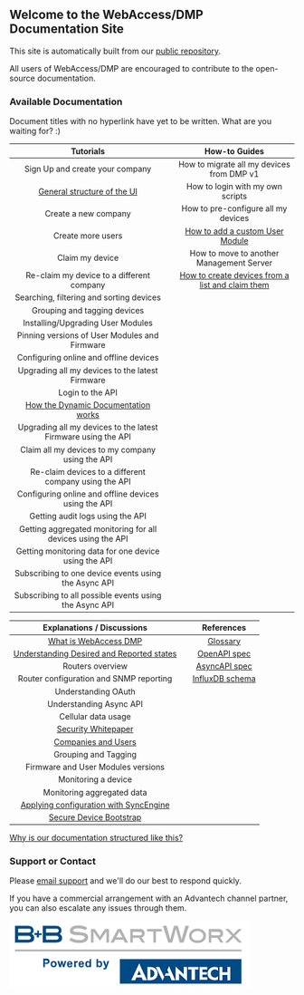 ## Welcome to the WebAccess/DMP Documentation Site

This site is automatically built from our [public repository](https://github.com/wadmp/wadmp.github.io).

All users of WebAccess/DMP are encouraged to contribute to the open-source documentation.

### Available Documentation

Document titles with no hyperlink have yet to be written. What are you waiting for? :)

| Tutorials                               |   | How-to Guides                                                |
|:---------------------------------------:|---|:------------------------------------------------------------:|
| Sign Up and create your company |   | How to migrate all my devices from DMP v1 |
| [General structure of the UI](/tutorials/ui-general-structure.md) |   | How to login with my own scripts |
| Create a new company |   | How to pre-configure all my devices |
| Create more users |   | [How to add a custom User Module](/how-tos/add-custom-user-module.md) |
| Claim my device |   | How to move to another Management Server |
| Re-claim my device to a different company |   | [How to create devices from a list and claim them](/how-tos/create-and-claim-devices.md) |
| Searching, filtering and sorting devices |   |   |
| Grouping and tagging devices |   |   |
| Installing/Upgrading User Modules |   |   |
| Pinning versions of User Modules and Firmware |   |   |
| Configuring online and offline devices |   |   |
| Upgrading all my devices to the latest Firmware |   |   |
| Login to the API |   |   |
| [How the Dynamic Documentation works](/tutorials/dynamic-documentation.md) |   |   |
| Upgrading all my devices to the latest Firmware using the API |   |   |
| Claim all my devices to my company using the API |   |   |
| Re-claim devices to a different company using the API |   |   |
| Configuring online  and offline devices using the API |   |   |
| Getting audit logs using the API |   |   |
| Getting aggregated monitoring for all devices using the API |   |   |
| Getting monitoring data for one device using the API |   |   |
| Subscribing to one device events using the Async API |   |   |
| Subscribing to all possible events using the Async API |   |   |

| Explanations / Discussions           |   | References       |
|:------------------------------------:|---|:----------------:|
| [What is WebAccess DMP](/explanations-discussions/what-is-webaccess-dmp.md) |   | [Glossary](/references/glossary.md) |
| [Understanding Desired and Reported states](/explanations-discussions/desired-reported-states.md) |   | [OpenAPI spec](https://api.wadmp.com/#!/apis/cc753663-54c3-447a-b536-6354c3047ae6/detail) |
| Routers overview |   | [AsyncAPI spec](/references/async-api-spec.md)    |
| Router configuration and SNMP reporting |   | [InfluxDB schema](/references/influxdb-schema.md) |
| Understanding OAuth |   |   |
| Understanding Async API |   |   |
| Cellular data usage |   |   |
| [Security Whitepaper](/explanations-discussions/security-whitepaper.md) |   |   |
| [Companies and Users](/explanations-discussions/companies-and-users.md) |   |   |
| Grouping and Tagging |   |   |
| Firmware and User Modules versions |   |   |
| Monitoring a device |   |   |
| Monitoring aggregated data |   |   |
| [Applying configuration with SyncEngine](/explanations-discussions/sync-engine.md) |   |   |
| [Secure Device Bootstrap](/explanations-discussions/device-bootstrap.md) |   |   |

[Why is our documentation structured like this?](https://www.divio.com/blog/documentation/)
  
### Support or Contact

Please [email support](mailto:webaccessdmp@advantech.com) and we'll do our best to respond quickly.

If you have a commercial arrangement with an Advantech channel partner, you can also escalate any issues through them.

![Powered by logo](/images/pow.png "Tooltip")